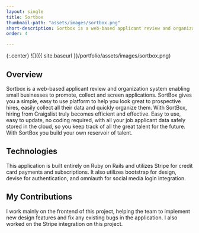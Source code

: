 ```yaml
---
layout: single
title: Sortbox
thumbnail-path: "assets/images/sortbox.png"
short-description: Sortbox is a web-based applicant review and organization system enabling small businesses to promote, collect and screen applications.
order: 4

---
```


{:.center}
![]({{ site.baseurl }}/portfolio/assets/images/sortbox.png)

## Overview

Sortbox is a web-based applicant review and organization system enabling small businesses to promote, collect and screen applications. SortBox gives you a simple, easy to use platform to help you look great to prospective hires, easily collect all their data and quickly organize them. With SortBox, hiring from Craigslist truly becomes efficient and effective. Easy to use, easy to update, no coding required, with all your job applicant data safely stored in the cloud, so you keep track of all the great talent for the future. With SortBox you build your own reservoir of talent.

## Technologies

This application is built entirely on Ruby on Rails and utilizes Stripe for credit card payments and subscriptions. It also utilizes bootstrap for design, devise for authentication, and omniauth for social media login integration.

## My Contributions

I work mainly on the frontend of this project, helping the team to implement new design features and fix any existing bugs in the application. I also worked on the Stripe integration on this project. 
